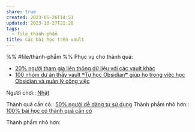 ```yaml
---
share: true
created: 2023-05-26T14:51
updated: 2023-10-27T21:28
tags:
  - file_thành-phẩm
title: Các bài học trên vault
---
```


%%
#file/thành-phẩm
%%
Phục vụ cho thành quả:
- [20% người tham gia liên thông dữ liệu với các vault khác](../../2%20Th%C3%A0nh%20qu%E1%BA%A3%20mong%20mu%E1%BB%91n/Ng%C6%B0%E1%BB%9Di%20d%C3%B9ng%20li%C3%AAn%20th%C3%B4ng%20d%E1%BB%AF%20li%E1%BB%87u/20%25%20ng%C6%B0%E1%BB%9Di%20tham%20gia%20li%C3%AAn%20th%C3%B4ng%20d%E1%BB%AF%20li%E1%BB%87u%20v%E1%BB%9Bi%20c%C3%A1c%20vault%20kh%C3%A1c.md)
- [100 nhóm dự án thấy vault ❝Tự học Obsidian❞ giúp họ trong việc học Obsidian và quản lý công việc](../../2%20Th%C3%A0nh%20qu%E1%BA%A3%20mong%20mu%E1%BB%91n/Ng%C6%B0%E1%BB%9Di%20d%C3%B9ng%20m%E1%BB%9F%20vault%20h%C6%B0%E1%BB%9Bng%20d%E1%BA%ABn%20Obsidian/100%20nh%C3%B3m%20d%E1%BB%B1%20%C3%A1n%20th%E1%BA%A5y%20vault%20%E2%9D%9DT%E1%BB%B1%20h%E1%BB%8Dc%20Obsidian%E2%9D%9E%20gi%C3%BAp%20h%E1%BB%8D%20trong%20vi%E1%BB%87c%20h%E1%BB%8Dc%20Obsidian%20v%C3%A0%20qu%E1%BA%A3n%20l%C3%BD%20c%C3%B4ng%20vi%E1%BB%87c.md)

Người chơi:: [Nhật](../../../Tr%E1%BA%A5n%20K%E1%BB%B3/4%20Th%C3%A0nh%20ph%E1%BA%A9m/%C4%90%E1%BB%99i%20ng%C5%A9/Nh%E1%BA%ADt.md)

Thành quả cần có:: [50% người dễ dàng tự sử dụng](../../2%20Th%C3%A0nh%20qu%E1%BA%A3%20mong%20mu%E1%BB%91n/Ng%C6%B0%E1%BB%9Di%20d%C3%B9ng%20m%E1%BB%9F%20vault%20h%C6%B0%E1%BB%9Bng%20d%E1%BA%ABn%20Obsidian/50%25%20ng%C6%B0%E1%BB%9Di%20d%E1%BB%85%20d%C3%A0ng%20t%E1%BB%B1%20s%E1%BB%AD%20d%E1%BB%A5ng.md)
Thành phẩm nhỏ hơn:: [100% bài học có thành quả cần có](./100%25%20b%C3%A0i%20h%E1%BB%8Dc%20c%C3%B3%20th%C3%A0nh%20qu%E1%BA%A3%20c%E1%BA%A7n%20c%C3%B3.md)

Thành phẩm nhỏ hơn:

